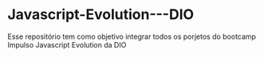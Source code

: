 # Javascript-Evolution---DIO
Esse repositório tem como objetivo integrar todos os porjetos do bootcamp Impulso Javascript Evolution da DIO
